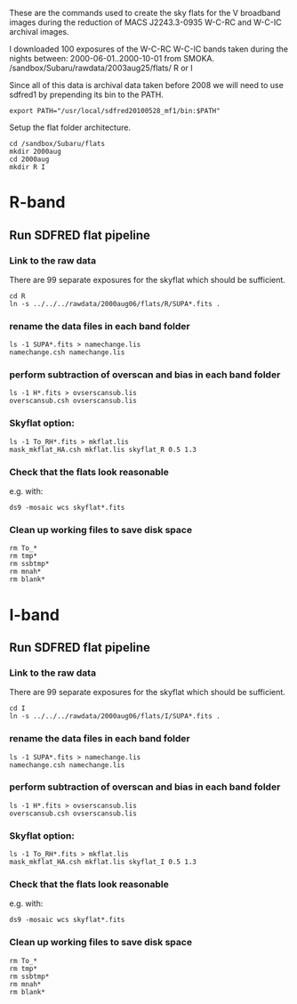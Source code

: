 These are the commands used to create the sky flats for the V broadband images during the reduction of MACS J2243.3-0935 W-C-RC and W-C-IC
archival images.

I downloaded 100 exposures of the W-C-RC W-C-IC bands taken during the nights between:
2000-06-01..2000-10-01
from SMOKA.
 /sandbox/Subaru/rawdata/2003aug25/flats/ R or I

Since all of this data is archival data taken before 2008 we will need to use sdfred1 by prepending its bin to the PATH.

```
export PATH="/usr/local/sdfred20100528_mf1/bin:$PATH"
```

Setup the flat folder architecture.

```
cd /sandbox/Subaru/flats
mkdir 2000aug
cd 2000aug
mkdir R I
```

# R-band

## Run SDFRED flat pipeline
### Link to the raw data
There are 99 separate exposures for the skyflat which should be sufficient.

```
cd R
ln -s ../../../rawdata/2000aug06/flats/R/SUPA*.fits .
```
### rename the data files in each band folder
```
ls -1 SUPA*.fits > namechange.lis
namechange.csh namechange.lis
```
### perform subtraction of overscan and bias in each band folder
```
ls -1 H*.fits > ovserscansub.lis
overscansub.csh ovserscansub.lis
```
### Skyflat option:
```
ls -1 To_RH*.fits > mkflat.lis
mask_mkflat_HA.csh mkflat.lis skyflat_R 0.5 1.3
```
### Check that the flats look reasonable
e.g. with:

```
ds9 -mosaic wcs skyflat*.fits
```
### Clean up working files to save disk space
```
rm To_*
rm tmp*
rm ssbtmp*
rm mnah*
rm blank*
```

# I-band

## Run SDFRED flat pipeline
### Link to the raw data
There are 99 separate exposures for the skyflat which should be sufficient.

```
cd I
ln -s ../../../rawdata/2000aug06/flats/I/SUPA*.fits .
```
### rename the data files in each band folder
```
ls -1 SUPA*.fits > namechange.lis
namechange.csh namechange.lis
```
### perform subtraction of overscan and bias in each band folder
```
ls -1 H*.fits > ovserscansub.lis
overscansub.csh ovserscansub.lis
```
### Skyflat option:
```
ls -1 To_RH*.fits > mkflat.lis
mask_mkflat_HA.csh mkflat.lis skyflat_I 0.5 1.3
```
### Check that the flats look reasonable
e.g. with:

```
ds9 -mosaic wcs skyflat*.fits
```
### Clean up working files to save disk space
```
rm To_*
rm tmp*
rm ssbtmp*
rm mnah*
rm blank*
```
